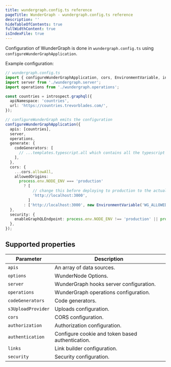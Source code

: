```yaml
---
title: wundergraph.config.ts reference
pageTitle: WunderGraph - wundergraph.config.ts reference
description: ''
hideTableOfContents: true
fullWidthContent: true
isIndexFile: true
---
```


Configuration of WunderGraph is done in `wundergraph.config.ts` using `configureWunderGraphApplication`.

Example configuration:

```typescript
// wundergraph.config.ts
import { configureWunderGraphApplication, cors, EnvironmentVariable, introspect, templates } from '@wundergraph/sdk';
import server from './wundergraph.server';
import operations from './wundergraph.operations';

const countries = introspect.graphql({
  apiNamespace: 'countries',
  url: 'https://countries.trevorblades.com/',
});

// configureWunderGraph emits the configuration
configureWunderGraphApplication({
  apis: [countries],
  server,
  operations,
  generate: {
    codeGenerators: [
      // ...templates.typescript.all which contains all the typescript react templates to generate a client is generated by default
    ],
  },
  cors: {
    ...cors.allowAll,
    allowedOrigins:
      process.env.NODE_ENV === 'production'
        ? [
            // change this before deploying to production to the actual domain where you're deploying your app
            'http://localhost:3000',
          ]
        : ['http://localhost:3000', new EnvironmentVariable('WG_ALLOWED_ORIGIN')],
  },
  security: {
    enableGraphQLEndpoint: process.env.NODE_ENV !== 'production' || process.env.GITPOD_WORKSPACE_ID !== undefined,
  },
});
```

## Supported properties

| Parameter          | Description                                      |
| ------------------ | ------------------------------------------------ |
| `apis`             | An array of data sources.                        |
| `options`          | WunderNode Options.                              |
| `server`           | WunderGraph hooks server configuration.          |
| `operations`       | WunderGraph operations configuration.            |
| `codeGenerators`   | Code generators.                                 |
| `s3UploadProvider` | Uploads configuration.                           |
| `cors`             | CORS configuration.                              |
| `authorization`    | Authorization configuration.                     |
| `authentication`   | Configure cookie and token based authentication. |
| `links`            | Link builder configuration.                      |
| `security`         | Security configuration.                          |
